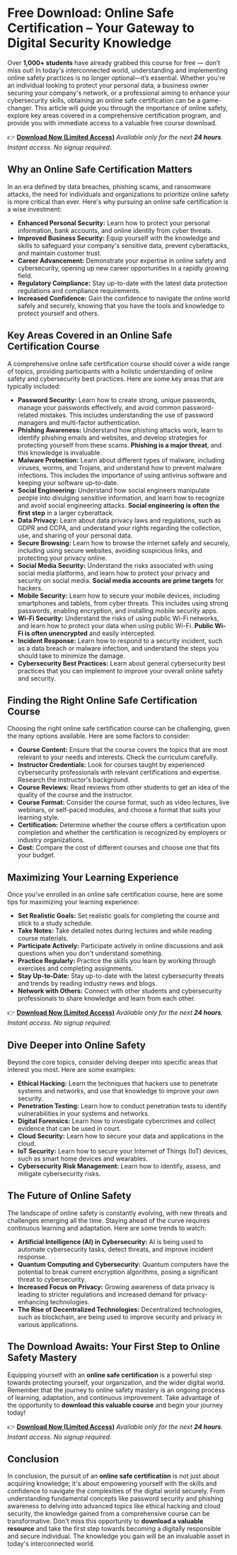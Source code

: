 # Free Download: Online Safe Certification – Your Gateway to Digital Security Knowledge

Over **1,000+ students** have already grabbed this course for free — don’t miss out! In today's interconnected world, understanding and implementing online safety practices is no longer optional—it’s essential. Whether you're an individual looking to protect your personal data, a business owner securing your company's network, or a professional aiming to enhance your cybersecurity skills, obtaining an online safe certification can be a game-changer. This article will guide you through the importance of online safety, explore key areas covered in a comprehensive certification program, and provide you with immediate access to a valuable free course download.

👉 [**Download Now (Limited Access)**](https://udemywork.com/online-safe-certification)
_Available only for the next **24 hours**. Instant access. No signup required._

## Why an Online Safe Certification Matters

In an era defined by data breaches, phishing scams, and ransomware attacks, the need for individuals and organizations to prioritize online safety is more critical than ever. Here's why pursuing an online safe certification is a wise investment:

*   **Enhanced Personal Security:**  Learn how to protect your personal information, bank accounts, and online identity from cyber threats.
*   **Improved Business Security:**  Equip yourself with the knowledge and skills to safeguard your company's sensitive data, prevent cyberattacks, and maintain customer trust.
*   **Career Advancement:**  Demonstrate your expertise in online safety and cybersecurity, opening up new career opportunities in a rapidly growing field.
*   **Regulatory Compliance:**  Stay up-to-date with the latest data protection regulations and compliance requirements.
*   **Increased Confidence:**  Gain the confidence to navigate the online world safely and securely, knowing that you have the tools and knowledge to protect yourself and others.

## Key Areas Covered in an Online Safe Certification Course

A comprehensive online safe certification course should cover a wide range of topics, providing participants with a holistic understanding of online safety and cybersecurity best practices. Here are some key areas that are typically included:

*   **Password Security:**  Learn how to create strong, unique passwords, manage your passwords effectively, and avoid common password-related mistakes. This includes understanding the use of password managers and multi-factor authentication.
*   **Phishing Awareness:**  Understand how phishing attacks work, learn to identify phishing emails and websites, and develop strategies for protecting yourself from these scams.  **Phishing is a major threat**, and this knowledge is invaluable.
*   **Malware Protection:**  Learn about different types of malware, including viruses, worms, and Trojans, and understand how to prevent malware infections. This includes the importance of using antivirus software and keeping your software up-to-date.
*   **Social Engineering:**  Understand how social engineers manipulate people into divulging sensitive information, and learn how to recognize and avoid social engineering attacks.  **Social engineering is often the first step** in a larger cyberattack.
*   **Data Privacy:**  Learn about data privacy laws and regulations, such as GDPR and CCPA, and understand your rights regarding the collection, use, and sharing of your personal data.
*   **Secure Browsing:**  Learn how to browse the internet safely and securely, including using secure websites, avoiding suspicious links, and protecting your privacy online.
*   **Social Media Security:**  Understand the risks associated with using social media platforms, and learn how to protect your privacy and security on social media.  **Social media accounts are prime targets** for hackers.
*   **Mobile Security:**  Learn how to secure your mobile devices, including smartphones and tablets, from cyber threats. This includes using strong passwords, enabling encryption, and installing mobile security apps.
*   **Wi-Fi Security:**  Understand the risks of using public Wi-Fi networks, and learn how to protect your data when using public Wi-Fi.  **Public Wi-Fi is often unencrypted** and easily intercepted.
*   **Incident Response:**  Learn how to respond to a security incident, such as a data breach or malware infection, and understand the steps you should take to minimize the damage.
*   **Cybersecurity Best Practices:**  Learn about general cybersecurity best practices that you can implement to improve your overall online safety and security.

## Finding the Right Online Safe Certification Course

Choosing the right online safe certification course can be challenging, given the many options available. Here are some factors to consider:

*   **Course Content:**  Ensure that the course covers the topics that are most relevant to your needs and interests.  Check the curriculum carefully.
*   **Instructor Credentials:**  Look for courses taught by experienced cybersecurity professionals with relevant certifications and expertise. Research the instructor's background.
*   **Course Reviews:**  Read reviews from other students to get an idea of the quality of the course and the instructor.
*   **Course Format:**  Consider the course format, such as video lectures, live webinars, or self-paced modules, and choose a format that suits your learning style.
*   **Certification:**  Determine whether the course offers a certification upon completion and whether the certification is recognized by employers or industry organizations.
*   **Cost:**  Compare the cost of different courses and choose one that fits your budget.

## Maximizing Your Learning Experience

Once you've enrolled in an online safe certification course, here are some tips for maximizing your learning experience:

*   **Set Realistic Goals:**  Set realistic goals for completing the course and stick to a study schedule.
*   **Take Notes:**  Take detailed notes during lectures and while reading course materials.
*   **Participate Actively:**  Participate actively in online discussions and ask questions when you don't understand something.
*   **Practice Regularly:**  Practice the skills you learn by working through exercises and completing assignments.
*   **Stay Up-to-Date:**  Stay up-to-date with the latest cybersecurity threats and trends by reading industry news and blogs.
*   **Network with Others:**  Connect with other students and cybersecurity professionals to share knowledge and learn from each other.

👉 [**Download Now (Limited Access)**](https://udemywork.com/online-safe-certification)
_Available only for the next **24 hours**. Instant access. No signup required._

## Dive Deeper into Online Safety

Beyond the core topics, consider delving deeper into specific areas that interest you most. Here are some examples:

*   **Ethical Hacking:** Learn the techniques that hackers use to penetrate systems and networks, and use that knowledge to improve your own security.
*   **Penetration Testing:** Learn how to conduct penetration tests to identify vulnerabilities in your systems and networks.
*   **Digital Forensics:** Learn how to investigate cybercrimes and collect evidence that can be used in court.
*   **Cloud Security:** Learn how to secure your data and applications in the cloud.
*   **IoT Security:** Learn how to secure your Internet of Things (IoT) devices, such as smart home devices and wearables.
*   **Cybersecurity Risk Management:** Learn how to identify, assess, and mitigate cybersecurity risks.

## The Future of Online Safety

The landscape of online safety is constantly evolving, with new threats and challenges emerging all the time.  Staying ahead of the curve requires continuous learning and adaptation. Here are some trends to watch:

*   **Artificial Intelligence (AI) in Cybersecurity:**  AI is being used to automate cybersecurity tasks, detect threats, and improve incident response.
*   **Quantum Computing and Cybersecurity:**  Quantum computers have the potential to break current encryption algorithms, posing a significant threat to cybersecurity.
*   **Increased Focus on Privacy:**  Growing awareness of data privacy is leading to stricter regulations and increased demand for privacy-enhancing technologies.
*   **The Rise of Decentralized Technologies:**  Decentralized technologies, such as blockchain, are being used to improve security and privacy in various applications.

## The Download Awaits: Your First Step to Online Safety Mastery

Equipping yourself with an **online safe certification** is a powerful step towards protecting yourself, your organization, and the wider digital world. Remember that the journey to online safety mastery is an ongoing process of learning, adaptation, and continuous improvement. Take advantage of the opportunity to **download this valuable course** and begin your journey today!

👉 [**Download Now (Limited Access)**](https://udemywork.com/online-safe-certification)
_Available only for the next **24 hours**. Instant access. No signup required._

## Conclusion

In conclusion, the pursuit of an **online safe certification** is not just about acquiring knowledge; it's about empowering yourself with the skills and confidence to navigate the complexities of the digital world securely. From understanding fundamental concepts like password security and phishing awareness to delving into advanced topics like ethical hacking and cloud security, the knowledge gained from a comprehensive course can be transformative. Don't miss this opportunity to **download a valuable resource** and take the first step towards becoming a digitally responsible and secure individual. The knowledge you gain will be an invaluable asset in today's interconnected world.
